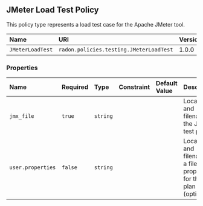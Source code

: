## JMeter Load Test Policy

This policy type represents a load test case for the Apache JMeter tool.

| Name | URI | Version | Derived From |
|:---- |:--- |:------- |:------------ |
| `JMeterLoadTest` | `radon.policies.testing.JMeterLoadTest` | 1.0.0 | `radon.policies.testing.LoadTestCTT` |

### Properties

| Name | Required | Type | Constraint | Default Value | Description |
|:---- |:-------- |:---- |:---------- |:------------- |:----------- |
| `jmx_file` | `true` | `string` |   |   | Location and filename of the JMeter test plan |
| `user.properties` | `false` | `string` |   |   | Location and filename of a file with properties for the test plan (optional) |

